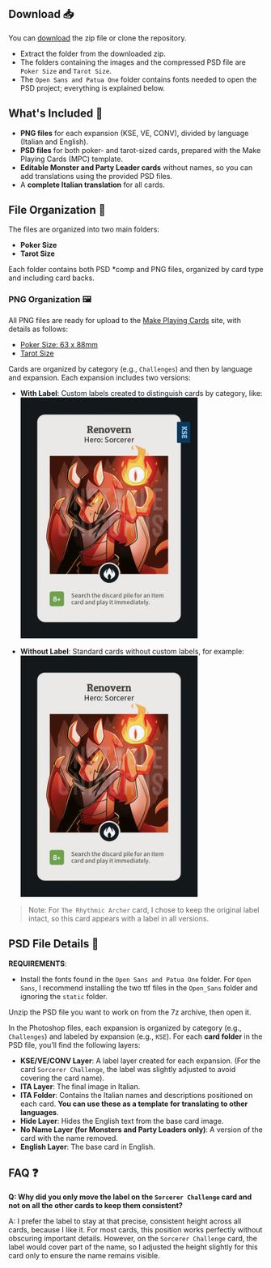 ## Download 📥
You can [download](https://github.com/i-decosmis/HTS_KSE_VE_CONV/archive/refs/heads/main.zip) the zip file or clone the repository.
* Extract the folder from the downloaded zip.
* The folders containing the images and the compressed PSD file are `Poker Size` and `Tarot Size`.
* The `Open Sans and Patua One` folder contains fonts needed to open the PSD project; everything is explained below.

## What's Included 🧐
* **PNG files** for each expansion (KSE, VE, CONV), divided by language (Italian and English).
* **PSD files** for both poker- and tarot-sized cards, prepared with the Make Playing Cards (MPC) template.
* **Editable Monster and Party Leader cards** without names, so you can add translations using the provided PSD files.
* A **complete Italian translation** for all cards.

## File Organization 📌
The files are organized into two main folders:
* **Poker Size**
* **Tarot Size**

Each folder contains both PSD *comp and PNG files, organized by card type and including card backs.

### PNG Organization 🖼️
All PNG files are ready for upload to the [Make Playing Cards](https://www.makeplayingcards.com/) site, with details as follows:
* [Poker Size: 63 x 88mm](https://www.makeplayingcards.com/design/custom-blank-card.html)
* [Tarot Size](https://www.makeplayingcards.com/design/design-your-own-tarot-cards.html)

Cards are organized by category (e.g., `Challenges`) and then by language and expansion. Each expansion includes two versions:
* **With Label**: Custom labels created to distinguish cards by category, like:
  <img src="../../Poker Size\Heroes\ENG\KSE\With Label\Renovern.png" alt="Logo" width="350">

* **Without Label**: Standard cards without custom labels, for example:
  <img src="../../Poker Size\Heroes\ENG\KSE\Without Label\Renovern.png" alt="Logo" width="350">

> Note: For `The Rhythmic Archer` card, I chose to keep the original label intact, so this card appears with a label in all versions.

## PSD File Details 📸
**REQUIREMENTS**:
* Install the fonts found in the `Open Sans and Patua One` folder. For `Open Sans`, I recommend installing the two ttf files in the `Open_Sans` folder and ignoring the `static` folder.

Unzip the PSD file you want to work on from the 7z archive, then open it.

In the Photoshop files, each expansion is organized by category (e.g., `Challenges`) and labeled by expansion (e.g., `KSE`). For each **card folder** in the PSD file, you’ll find the following layers:
* **KSE/VE/CONV Layer**: A label layer created for each expansion. (For the card `Sorcerer Challenge`, the label was slightly adjusted to avoid covering the card name).
* **ITA Layer**: The final image in Italian.
* **ITA Folder**: Contains the Italian names and descriptions positioned on each card. **You can use these as a template for translating to other languages**.
* **Hide Layer**: Hides the English text from the base card image.
* **No Name Layer (for Monsters and Party Leaders only)**: A version of the card with the name removed.
* **English Layer**: The base card in English.

## FAQ ❓
**Q: Why did you only move the label on the `Sorcerer Challenge` card and not on all the other cards to keep them consistent?**

A: I prefer the label to stay at that precise, consistent height across all cards, because I like it. For most cards, this position works perfectly without obscuring important details. However, on the `Sorcerer Challenge` card, the label would cover part of the name, so I adjusted the height slightly for this card only to ensure the name remains visible.